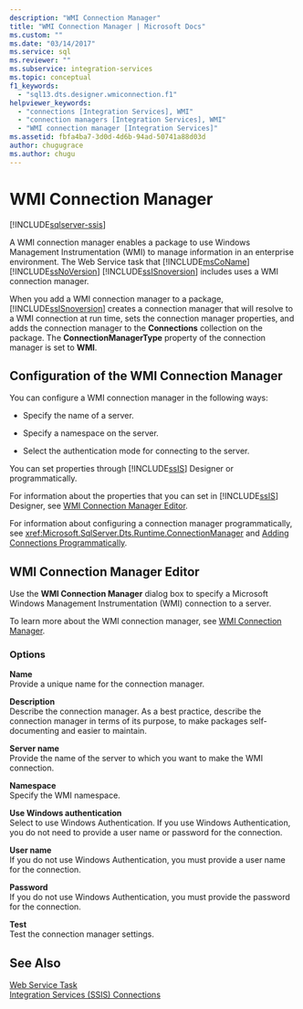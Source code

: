 ```yaml
---
description: "WMI Connection Manager"
title: "WMI Connection Manager | Microsoft Docs"
ms.custom: ""
ms.date: "03/14/2017"
ms.service: sql
ms.reviewer: ""
ms.subservice: integration-services
ms.topic: conceptual
f1_keywords: 
  - "sql13.dts.designer.wmiconnection.f1"
helpviewer_keywords: 
  - "connections [Integration Services], WMI"
  - "connection managers [Integration Services], WMI"
  - "WMI connection manager [Integration Services]"
ms.assetid: fbfa4ba7-3d0d-4d6b-94ad-50741a88d03d
author: chugugrace
ms.author: chugu
---
```

# WMI Connection Manager

[!INCLUDE[sqlserver-ssis](../../includes/applies-to-version/sqlserver-ssis.md)]


  A WMI connection manager enables a package to use Windows Management Instrumentation (WMI) to manage information in an enterprise environment. The Web Service task that [!INCLUDE[msCoName](../../includes/msconame-md.md)] [!INCLUDE[ssNoVersion](../../includes/ssnoversion-md.md)] [!INCLUDE[ssISnoversion](../../includes/ssisnoversion-md.md)] includes uses a WMI connection manager.  
  
 When you add a WMI connection manager to a package, [!INCLUDE[ssISnoversion](../../includes/ssisnoversion-md.md)] creates a connection manager that will resolve to a WMI connection at run time, sets the connection manager properties, and adds the connection manager to the **Connections** collection on the package. The **ConnectionManagerType** property of the connection manager is set to **WMI**.  
  
## Configuration of the WMI Connection Manager  
 You can configure a WMI connection manager in the following ways:  
  
-   Specify the name of a server.  
  
-   Specify a namespace on the server.  
  
-   Select the authentication mode for connecting to the server.  
  
 You can set properties through [!INCLUDE[ssIS](../../includes/ssis-md.md)] Designer or programmatically.  
  
 For information about the properties that you can set in [!INCLUDE[ssIS](../../includes/ssis-md.md)] Designer, see [WMI Connection Manager Editor]().  
  
 For information about configuring a connection manager programmatically, see <xref:Microsoft.SqlServer.Dts.Runtime.ConnectionManager> and [Adding Connections Programmatically](../../integration-services/building-packages-programmatically/adding-connections-programmatically.md).  
  
## WMI Connection Manager Editor
  Use the **WMI Connection Manager** dialog box to specify a Microsoft Windows Management Instrumentation (WMI) connection to a server.  
  
 To learn more about the WMI connection manager, see [WMI Connection Manager](../../integration-services/connection-manager/wmi-connection-manager.md).  
  
### Options  
 **Name**  
 Provide a unique name for the connection manager.  
  
 **Description**  
 Describe the connection manager. As a best practice, describe the connection manager in terms of its purpose, to make packages self-documenting and easier to maintain.  
  
 **Server name**  
 Provide the name of the server to which you want to make the WMI connection.  
  
 **Namespace**  
 Specify the WMI namespace.  
  
 **Use Windows authentication**  
 Select to use Windows Authentication. If you use Windows Authentication, you do not need to provide a user name or password for the connection.  
  
 **User name**  
 If you do not use Windows Authentication, you must provide a user name for the connection.  
  
 **Password**  
 If you do not use Windows Authentication, you must provide the password for the connection.  
  
 **Test**  
 Test the connection manager settings.  
  
## See Also  
 [Web Service Task](../../integration-services/control-flow/web-service-task.md)   
 [Integration Services &#40;SSIS&#41; Connections](../../integration-services/connection-manager/integration-services-ssis-connections.md)